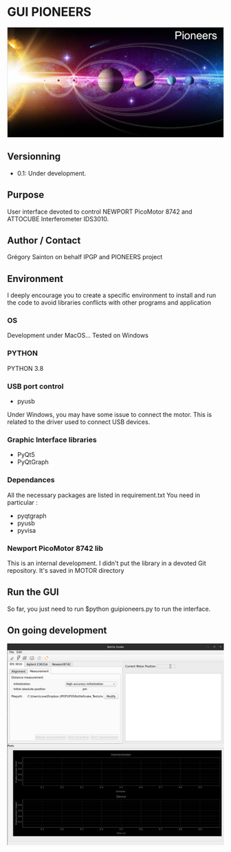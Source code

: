 # GUI PIONEERS
![Pioneers image](./images/splash_guipionner.png)

## Versionning

- 0.1: Under development.
	 


## Purpose

User interface devoted to control NEWPORT PicoMotor 8742 and ATTOCUBE Interferometer IDS3010.


## Author / Contact
Grégory Sainton on behalf IPGP and PIONEERS project


## Environment

I deeply encourage you to create a specific environment to install and run the code to avoid libraries conflicts with other programs and application

### OS 
Development under MacOS... Tested on Windows

### PYTHON

PYTHON 3.8

### USB port control
- pyusb

Under Windows, you may have some issue to connect the motor. This is related to the driver used to connect USB devices.

### Graphic Interface libraries
- PyQt5
- PyQtGraph
 
### Dependances
All the necessary packages are listed in requirement.txt 
You need in particular : 
- pyqtgraph
- pyusb
- pyvisa

### Newport PicoMotor 8742 lib
This is an internal development. I didn't put the library in a devoted Git repository. 
It's saved in MOTOR directory 
 
## Run the GUI

So far, you just need to run $python guipioneers.py to run the interface.


## On going development

![main_window](./images/rattlesnakemain.png)


